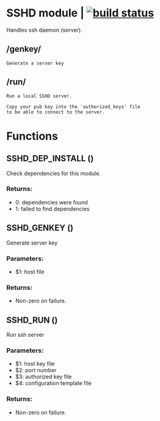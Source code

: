 # SSHD module | [![build status](https://gitlab.com/space-sh/sshd/badges/master/build.svg)](https://gitlab.com/space-sh/sshd/commits/master)

Handles ssh daemon (server).


## /genkey/
	Generate a server key


## /run/
	Run a local SSHD server.

	Copy your pub key into the 'authorized_keys' file
	to be able to connect to the server.


# Functions 

## SSHD\_DEP\_INSTALL ()  
  
  
  
Check dependencies for this module.  
  
### Returns:  
- 0: dependencies were found  
- 1: failed to find dependencies  
  
  
  
## SSHD\_GENKEY ()  
  
  
  
Generate server key  
  
### Parameters:  
- $1: host file  
  
### Returns:  
- Non-zero on failure.  
  
  
  
## SSHD\_RUN ()  
  
  
  
Run ssh server  
  
### Parameters:  
- $1: host key file  
- $2: port number  
- $3: authorized key file  
- $4: configuration template file  
  
### Returns:  
- Non-zero on failure.  
  
  
  
